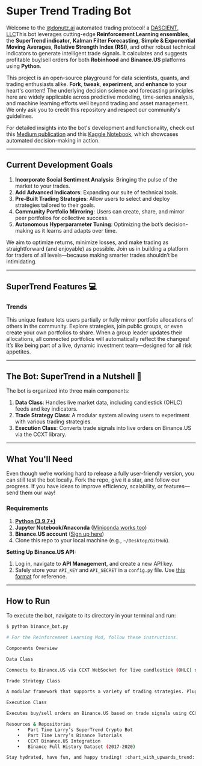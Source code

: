 # Super Trend Trading Bot  

Welcome to the [@donutz.ai](https://donutz.ai) automated trading protocol! a [DASCIENT, LLC](https://dascient.com)This bot leverages cutting-edge **Reinforcement Learning ensembles**, the **SuperTrend indicator**, **Kalman Filter Forecasting**, **Simple & Exponential Moving Averages**, **Relative Strength Index (RSI)**, and other robust technical indicators to generate intelligent trade signals. It calculates and suggests profitable buy/sell orders for both **Robinhood** and **Binance.US** platforms using **Python**.  

This project is an open-source playground for data scientists, quants, and trading enthusiasts alike. **Fork**, **tweak**, **experiment**, and **enhance** to your heart's content! The underlying decision science and forecasting principles here are widely applicable across predictive modeling, time-series analysis, and machine learning efforts well beyond trading and asset management. We only ask you to credit this repository and respect our community's guidelines.  

For detailed insights into the bot's development and functionality, check out this [Medium publication](https://medium.com/coinmonks/daily-binance-us-crypto-trade-signals-fda4e8a205c8) and this [Kaggle Notebook](https://www.kaggle.com/code/dascient/daily-crypto-buy-sell-decision-maker), which showcases automated decision-making in action.  

---

## **Current Development Goals**  

1. **Incorporate Social Sentiment Analysis**: Bringing the pulse of the market to your trades.  
2. **Add Advanced Indicators**: Expanding our suite of technical tools.  
3. **Pre-Built Trading Strategies**: Allow users to select and deploy strategies tailored to their goals.  
4. **Community Portfolio Mirroring**: Users can create, share, and mirror peer portfolios for collective success.  
5. **Autonomous Hyperparameter Tuning**: Optimizing the bot’s decision-making as it learns and adapts over time.  

We aim to optimize returns, minimize losses, and make trading as straightforward (and enjoyable) as possible. Join us in building a platform for traders of all levels—because making smarter trades shouldn’t be intimidating.  

---

## **SuperTrend Features** :computer:  

### **Trends**  
This unique feature lets users partially or fully mirror portfolio allocations of others in the community. Explore strategies, join public groups, or even create your own portfolios to share. When a group leader updates their allocations, all connected portfolios will automatically reflect the changes! It’s like being part of a live, dynamic investment team—designed for all risk appetites.  

---

## **The Bot: SuperTrend in a Nutshell** :robot:  

The bot is organized into three main components:  

1. **Data Class**: Handles live market data, including candlestick (OHLC) feeds and key indicators.  
2. **Trade Strategy Class**: A modular system allowing users to experiment with various trading strategies.  
3. **Execution Class**: Converts trade signals into live orders on Binance.US via the CCXT library.  

---

## **What You'll Need**  

Even though we’re working hard to release a fully user-friendly version, you can still test the bot locally. Fork the repo, give it a star, and follow our progress. If you have ideas to improve efficiency, scalability, or features—send them our way!  

### **Requirements**  
1. **[Python (3.9.7+)](https://www.python.org/ftp/python/3.9.7/python-3.9.7-macosx10.9.pkg)**  
2. **Jupyter Notebook/Anaconda** ([Miniconda works too](https://docs.conda.io/en/latest/miniconda.html))  
3. **Binance.US account** ([Sign up here](https://accounts.binance.us/en/register?ref=52441695))  
4. Clone this repo to your local machine (e.g., `~/Desktop/GitHub`).  

**Setting Up Binance.US API:**  
1. Log in, navigate to **API Management**, and create a new API key.  
2. Safely store your `API_KEY` and `API_SECRET` in a `config.py` file. Use [this format](https://github.com/DaScient/SuperTrendTradingBot/blob/main/Binance%20Trading%20Bot/config.py) for reference.  

---

## **How to Run**  

To execute the bot, navigate to its directory in your terminal and run:  
```bash  
$ python binance_bot.py  

# For the Reinforcement Learning Mod, follow these instructions.

Components Overview

Data Class

Connects to Binance.US via CCXT WebSocket for live candlestick (OHLC) data. Includes rolling averages, Bollinger Bands, and binary indicators for trend detection.

Trade Strategy Class

A modular framework that supports a variety of trading strategies. Plug in your custom strategy—if it generates buy/sell signals, it’s good to go!

Execution Class

Executes buy/sell orders on Binance.US based on trade signals using CCXT integration.

Resources & Repositories
	•	Part Time Larry’s SuperTrend Crypto Bot
	•	Part Time Larry’s Binance Tutorials
	•	CCXT Binance.US Integration
	•	Binance Full History Dataset (2017-2020)

Stay hydrated, have fun, and happy trading! :chart_with_upwards_trend: